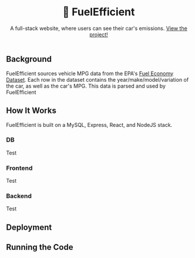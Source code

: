 # <div align="center">🌿 FuelEfficient</div>
<div align="center">A full-stack website, where users can see their car's emissions. <a href="http://fuelefficient.info">View the project!</a></div>  
<br/>

## Background
FuelEfficient sources vehicle MPG data from the EPA's <a href="https://www.fueleconomy.gov/feg/download.shtml">Fuel Economy Dataset</a>. Each row in the dataset contains the year/make/model/variation of the car, as well as the car's MPG. This data is parsed and used by FuelEfficient 
## How It Works
FuelEfficient is built on a MySQL, Express, React, and NodeJS stack.
### DB
Test
### Frontend
Test
### Backend
Test


## Deployment

## Running the Code
